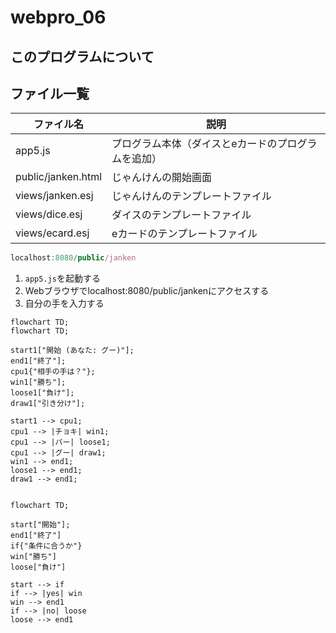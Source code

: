 # webpro_06
## このプログラムについて
## ファイル一覧
ファイル名 |説明
-|-
app5.js | プログラム本体（ダイスとeカードのプログラムを追加）
public/janken.html | じゃんけんの開始画面
views/janken.esj | じゃんけんのテンプレートファイル
views/dice.esj | ダイスのテンプレートファイル
views/ecard.esj | eカードのテンプレートファイル
```javascript
localhost:8080/public/janken
```
1. ```app5.js```を起動する
1. Webブラウザでlocalhost:8080/public/jankenにアクセスする
1. 自分の手を入力する

```mermaid
flowchart TD;
flowchart TD;

start1["開始 (あなた: グー)"];
end1["終了"];
cpu1{"相手の手は？"};
win1["勝ち"];
loose1["負け"];
draw1["引き分け"];

start1 --> cpu1;
cpu1 --> |チョキ| win1;
cpu1 --> |パー| loose1;
cpu1 --> |グー| draw1;
win1 --> end1;
loose1 --> end1;
draw1 --> end1;


```







```mermaid
flowchart TD;

start["開始"];
end1["終了"]
if{"条件に合うか"}
win["勝ち"]
loose["負け"]

start --> if
if --> |yes| win
win --> end1
if --> |no| loose
loose --> end1
```
